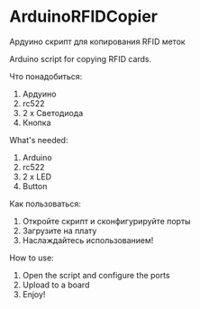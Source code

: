 # ArduinoRFIDCopier
Ардуино скрипт для копирования RFID меток

Arduino script for copying RFID cards.


Что понадобиться:
1) Ардуино
2) rc522
3) 2 x Светодиода
4) Кнопка

What's needed:
1) Arduino
2) rc522
3) 2 x LED
4) Button


Как пользоваться:
1) Откройте скрипт и сконфигурируйте порты
2) Загрузите на плату
3) Наслаждайтесь использованием!

How to use:
1) Open the script and configure the ports
2) Upload to a board
3) Enjoy!
